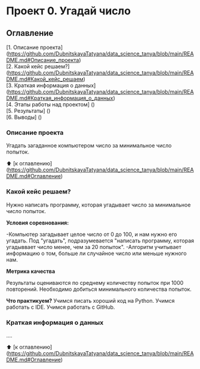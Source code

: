 # Проект 0. Угадай число

## Оглавление

[1. Описание проекта] (https://github.com/DubnitskayaTatyana/data_science_tanya/blob/main/README.md#Описание_проекта)\
[2. Какой кейс решаем?] (https://github.com/DubnitskayaTatyana/data_science_tanya/blob/main/README.md#Какой_кейс_решаем)\
[3. Краткая информация о данных] (https://github.com/DubnitskayaTatyana/data_science_tanya/blob/main/README.md#Краткая_информация_о_данных)\
[4. Этапы работы над проектом] ()\
[5. Результаты] ()\
[6. Выводы] ()

### Описание проекта
Угадать загаданное компьютером число за минимальное число попыток.

:arrow_up: [к оглавлению] (https://github.com/DubnitskayaTatyana/data_science_tanya/blob/main/README.md#Оглавление)

### Какой кейс решаем?
Нужно написать программу, которая угадывает число за минимальное число попыток.

**Условия соревнования:**

-Компьютер загадывает целое число от 0 до 100, и нам нужно его угадать. Под "угадать", подразумевается "написать программу, которая угадыввает число менее, чем за 20 попыток".
-Алгоритм учитывает информацию о том, больше ли случайное число или меньше нужного нам.

**Метрика качества**

 Результаты оцениваются по среднему количеству попыток при 1000 повторений. Необходимо добиться минимального количества попыток.

**Что практикуем?**
Учимся писать хороший код на Python.
Учимся работать с IDE.
Учимся работать с GitHub.

### Краткая информация о данных
....

:arrow_up: [к оглавлению] (https://github.com/DubnitskayaTatyana/data_science_tanya/blob/main/README.md#Оглавление)